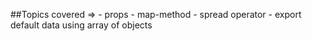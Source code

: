 ##Topics covered => 
    - props
    - map-method 
    - spread operator 
    - export default data using array of objects 

